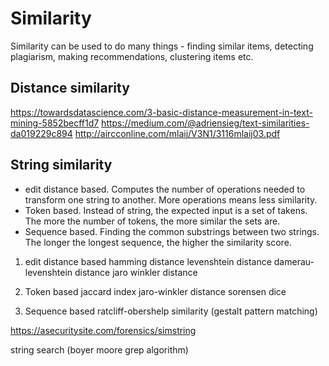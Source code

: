 # Similarity

Similarity can be used to do many things - finding similar items, detecting plagiarism, making recommendations, clustering items etc.

## Distance similarity

https://towardsdatascience.com/3-basic-distance-measurement-in-text-mining-5852becff1d7
https://medium.com/@adriensieg/text-similarities-da019229c894
http://aircconline.com/mlaij/V3N1/3116mlaij03.pdf

## String similarity
- edit distance based. Computes the number of operations needed to transform one string to another. More operations means less similarity. 
- Token based. Instead of string, the expected input is a set of takens. The more the number of tokens, the more similar the sets are. 
- Sequence based. Finding the common substrings between two strings. The longer the longest sequence, the higher the similarity score. 

1. edit distance based
hamming distance
levenshtein distance
damerau-levenshtein distance
jaro winkler distance

2. Token based
jaccard index
jaro-winkler distance
sorensen dice

3. Sequence based 
ratcliff-obershelp similarity (gestalt pattern matching)


https://asecuritysite.com/forensics/simstring

 
string search (boyer moore grep algorithm)
